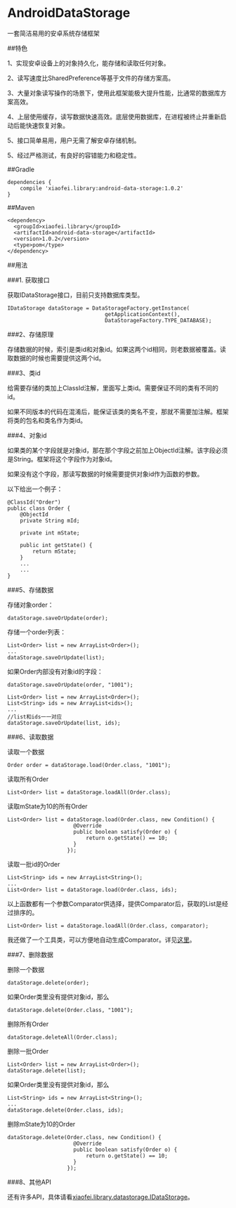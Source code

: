 # AndroidDataStorage

一套简洁易用的安卓系统存储框架

##特色

1、实现安卓设备上的对象持久化，能存储和读取任何对象。

2、读写速度比SharedPreference等基于文件的存储方案高。

3、大量对象读写操作的场景下，使用此框架能极大提升性能，比通常的数据库方案高效。

4、上层使用缓存，读写数据快速高效。底层使用数据库，在进程被终止并重新启动后能快速恢复对象。

5、接口简单易用，用户无需了解安卓存储机制。



5、经过严格测试，有良好的容错能力和稳定性。

##Gradle

```
dependencies {
    compile 'xiaofei.library:android-data-storage:1.0.2'
}
```

##Maven

```
<dependency>
  <groupId>xiaofei.library</groupId>
  <artifactId>android-data-storage</artifactId>
  <version>1.0.2</version>
  <type>pom</type>
</dependency>
```

##用法

###1. 获取接口

   获取IDataStorage接口，目前只支持数据库类型。
```
IDataStorage dataStorage = DataStorageFactory.getInstance(
                               getApplicationContext(),
                               DataStorageFactory.TYPE_DATABASE);
```
###2、存储原理

存储数据的时候，索引是类id和对象id。如果这两个id相同，则老数据被覆盖。读取数据的时候也需要提供这两个id。

###3、类id

给需要存储的类加上ClassId注解，里面写上类id。需要保证不同的类有不同的id。

如果不同版本的代码在混淆后，能保证该类的类名不变，那就不需要加注解。框架将类的包名和类名作为类id。

###4、对象id

如果类的某个字段就是对象id，那在那个字段之前加上ObjectId注解。该字段必须是String。框架将这个字段作为对象id。

如果没有这个字段，那读写数据的时候需要提供对象id作为函数的参数。

以下给出一个例子：

```
@ClassId("Order")
public class Order {
    @ObjectId
    private String mId;

    private int mState;

    public int getState() {
        return mState;
    }
    ...
    ...
}
```

###5、存储数据

存储对象order：

```
dataStorage.saveOrUpdate(order);
```

存储一个order列表：

```
List<Order> list = new ArrayList<Order>();
...
dataStorage.saveOrUpdate(list);
```

如果Order内部没有对象id的字段：

```
dataStorage.saveOrUpdate(order, "1001");

List<Order> list = new ArrayList<Order>();
List<String> ids = new ArrayList<ids>();
...
//list和ids一一对应
dataStorage.saveOrUpdate(list, ids);
```

###6、读取数据

读取一个数据

```
Order order = dataStorage.load(Order.class, "1001");
```

读取所有Order

```
List<Order> list = dataStorage.loadAll(Order.class);
```

读取mState为10的所有Order

```
List<Order> list = dataStorage.load(Order.class, new Condition() {
                     @Override
                     public boolean satisfy(Order o) {
                         return o.getState() == 10;
                     }
                   });
```

读取一批id的Order

```
List<String> ids = new ArrayList<String>();
...
List<Order> list = dataStorage.load(Order.class, ids);
```

以上函数都有一个参数Comparator供选择，提供Comparator后，获取的List是经过排序的。

```
List<Order> list = dataStorage.loadAll(Order.class, comparator);
```

我还做了一个工具类，可以方便地自动生成Comparator。详见[这里](https://github.com/Xiaofei-it/ComparatorGenerator)。

###7、删除数据

删除一个数据

```
dataStorage.delete(order);
```

如果Order类里没有提供对象id，那么

```
dataStorage.delete(Order.class, "1001");
```

删除所有Order

```
dataStorage.deleteAll(Order.class);
```

删除一批Order

```
List<Order> list = new ArrayList<Order>();
dataStorage.delete(list);
```

如果Order类里没有提供对象id，那么

```
List<String> ids = new ArrayList<String>();
...
dataStorage.delete(Order.class, ids);
```

删除mState为10的Order


```
dataStorage.delete(Order.class, new Condition() {
                     @Override
                     public boolean satisfy(Order o) {
                         return o.getState() == 10;
                     }
                   });
```

###8、其他API

还有许多API，具体请看[xiaofei.library.datastorage.IDataStorage](https://github.com/Xiaofei-it/AndroidDataStorage/blob/master/android-data-storage/src/main/java/xiaofei/library/datastorage/IDataStorage.java)。
